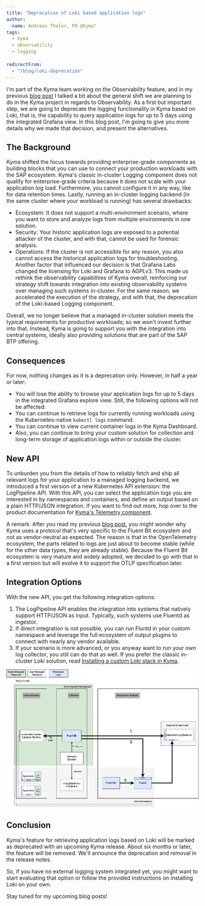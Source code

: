 ```yaml
---
title: "Deprecation of Loki based application logs"
author:
  name: Andreas Thaler, PO @Kyma"
tags:
  - kyma
  - observability
  - logging

redirectFrom:
  - "/blog/loki-deprecation"
---
```


I'm part of the Kyma team working on the Observability feature, and in my previous [blog post](https://kyma-project.io/blog/2022/9/21/observability-strategy/) I talked a bit about the general shift we are planning to do in the Kyma project in regards to Observability. As a first but important step, we are going to deprecate the logging functionality in Kyma based on Loki, that is, the capability to query application logs for up to 5 days using the integrated Grafana view. In this blog post, I'm going to give you more details why we made that decision, and present the alternatives.

## The Background

Kyma shifted the focus towards providing enterprise-grade components as building blocks that you can use to connect your production workloads with the SAP ecosystem. Kyma's classic in-cluster Logging component does not qualify for enterprise-grade criteria because it does not scale with your application log load. Furthermore, you cannot configure it in any way, like for data retention times. Lastly, running an in-cluster logging backend (in the same cluster where your workload is running) has several drawbacks:

- Ecosystem: It does not support a multi-environment scenario, where you want to store and analyze logs from multiple environments in one solution.
- Security: Your historic application logs are exposed to a potential attacker of the cluster, and with that, cannot be used for forensic analysis.
- Operations: If the cluster is not accessible for any reason, you also cannot access the historical application logs for troubleshooting.
Another factor that influenced our decision is that Grafana Labs changed the licensing for Loki and Grafana to AGPLv3. This made us rethink the observability capabilities of Kyma overall, reinforcing our strategy shift towards integration into existing observability systems over managing such systems in-cluster. For the same reason, we accelerated the execution of the strategy, and with that, the deprecation of the Loki-based Logging component.

Overall, we no longer believe that a managed in-cluster solution meets the typical requirements for productive workloads; so we won't invest further into that. Instead, Kyma is going to support you with the integration into central systems, ideally also providing solutions that are part of the SAP BTP offering.

## Consequences
For now, nothing changes as it is a deprecation only. However, in half a year or later:
- You will lose the ability to browse your application logs for up to 5 days in the integrated Grafana explore view.
Still, the following options will not be affected:
- You can continue to retrieve logs for currently running workloads using the Kubernetes-native `kubectl logs` command.
- You can continue to view current container logs in the Kyma Dashboard.
- Also, you can continue to bring your custom solution for collection and long-term storage of application logs within or outside the cluster.

## New API
To unburden you from the details of how to reliably fetch and ship all relevant logs for your application to a managed logging backend, we introduced a first version of a new Kubernetes API extension: the LogPipeline API. With this API, you can select the application logs you are interested in by namespaces and containers, and define an output based on a plain HTTP/JSON integration. If you want to find out more, hop over to the product documentation for [Kyma's Telemetry component](https://github.com/kyma-project/kyma/blob/release-2.8/docs/01-overview/main-areas/observability/obsv-04-telemetry-in-kyma.md).

A remark: After you read my previous [blog post](https://kyma-project.io/blog/2022/9/21/observability-strategy/), you might wonder why Kyma uses a protocol that's very specific to the Fluent Bit ecosystem and not as vendor-neutral as expected. The reason is that in the OpenTelemetry ecosystem, the parts related to logs are just about to become stable (while for the other data types, they are already stable). Because the Fluent Bit ecosystem is very mature and widely adopted, we decided to go with that in a first version but will evolve it to support the OTLP specification later.

## Integration Options
With the new API, you get the following integration options:

1. The LogPipeline API enables the integration into systems that natively support HTTP/JSON as input. Typically, such systems use Fluentd as ingestor.
1. If direct integration is not possible, you can run Fluntd in your custom namespace and leverage the full ecosystem of output plugins to connect with nearly any vendor available.
1. If your scenario is more advanced, or you anyway want to run your own log collector, you still can do that as well.
If you prefer the classic in-cluster Loki solution, read [Installing a custom Loki stack in Kyma](https://github.com/kyma-project/examples/tree/main/loki).

![Integration Options](./architecture.png)

## Conclusion
Kyma's feature for retrieving application logs based on Loki will be marked as deprecated with an upcoming Kyma release. About six months or later, the feature will be removed. We'll announce the deprecation and removal in the release notes.

So, if you have no external logging system integrated yet, you might want to start evaluating that option or follow the provided instructions on installing Loki on your own.

Stay tuned for my upcoming blog posts!
